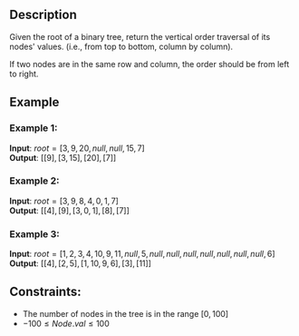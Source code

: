 ## Description
Given the root of a binary tree, return the vertical order traversal of its nodes' values. (i.e., from top to bottom, column by column).

If two nodes are in the same row and column, the order should be from left to right.

## Example
### Example 1:
**Input**: $root = [3,9,20,null,null,15,7]$  
**Output**: $[[9],[3,15],[20],[7]]$

### Example 2:
**Input**: $root = [3,9,8,4,0,1,7]$  
**Output**: $[[4],[9],[3,0,1],[8],[7]]$

### Example 3:
**Input**: $root = [1,2,3,4,10,9,11,null,5,null,null,null,null,null,null,null,6]$  
**Output**: $[[4],[2,5],[1,10,9,6],[3],[11]]$
 
## Constraints:
- The number of nodes in the tree is in the range $[0, 100]$
- $-100 \leq Node.val \leq 100$